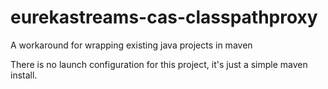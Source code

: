 # eurekastreams-cas-classpathproxy
A workaround for wrapping existing java projects in maven

There is no launch configuration for this project, it's just a simple maven install. 
